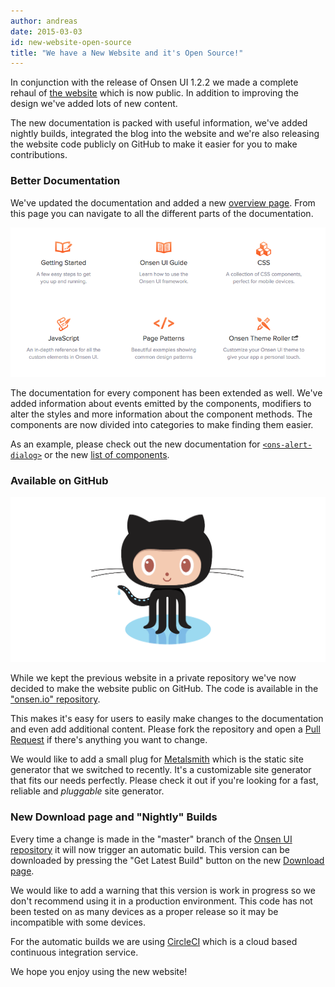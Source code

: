 ```yaml
---
author: andreas
date: 2015-03-03
id: new-website-open-source 
title: "We have a New Website and it's Open Source!"
---
```


In conjunction with the release of Onsen UI 1.2.2 we made a complete rehaul of [the website](/) which is now public. In addition to improving the design we've added lots of new content. 

The new documentation is packed with useful information, we've added nightly builds, integrated the blog into the website and we're also releasing the website code publicly on GitHub to make it easier for you to make contributions. 

### Better Documentation

We've updated the documentation and added a new [overview page](/docs.html). From this page you can navigate to all the different parts of the documentation. 

![Documentation Overview](/blog/content/images/2015/Mar/doc-overview.png)

The documentation for every component has been extended as well. We've added information about events emitted by the components, modifiers to alter the styles and more information about the component methods. The components are now divided into categories to make finding them easier.

As an example, please check out the new documentation for [`<ons-alert-dialog>`](/reference/ons-alert-dialog.html) or the new [list of components](/reference/javascript.html).

### Available on GitHub

![GitHub](/blog/content/images/2015/Mar/github-octocat.png)

While we kept the previous website in a private repository we've now decided to make the website public on GitHub. The code is available in the ["onsen.io" repository](https://github.com/OnsenUI/onsen.io).

This makes it's easy for users to easily make changes to the documentation and even add additional content. Please fork the repository and open a [Pull Request](https://help.github.com/articles/using-pull-requests/) if there's anything you want to change.

We would like to add a small plug for [Metalsmith](http://metalsmith.io/) which is the static site generator that we switched to recently. It's a customizable site generator that fits our needs perfectly. Please check it out if you're looking for a fast, reliable and _pluggable_ site generator. 

### New Download page and "Nightly" Builds

Every time a change is made in the "master" branch of the [Onsen UI repository](https://github.com/OnsenUI/OnsenUI) it will now trigger an automatic build. This version can be downloaded by pressing the "Get Latest Build" button on the new [Download page](/download.html#latest-build).

We would like to add a warning that this version is work in progress so we don't recommend using it in a production environment. This code has not been tested on as many devices as a proper release so it may be incompatible with some devices.

For the automatic builds we are using [CircleCI](https://circleci.com/) which is a cloud based continuous integration service.

We hope you enjoy using the new website!

